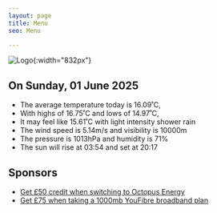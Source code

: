 ```yaml
---
layout: page
title: Menu
seo: Menu

---
```


![Logo](/images/logo.jpg){:width="832px"}

<!-- weather_marker starts -->
## On Sunday, 01 June 2025

- The average temperature today is 16.09˚C,
- With highs of 16.75˚C and lows of 14.97˚C,
- It may feel like 15.61˚C with light intensity shower rain
- The wind speed is 5.14m/s and visibility is 10000m
- The pressure is 1013hPa and humidity is 71%
- The sun will rise at 03:54 and set at 20:17

<!-- weather_marker ends -->

## Sponsors

- [Get £50 credit when switching to Octopus Energy](https://bit.ly/3oD1nnS)
- [Get £75 when taking a 1000mb YouFibre broadband plan](https://aklam.io/91zWhU?)
